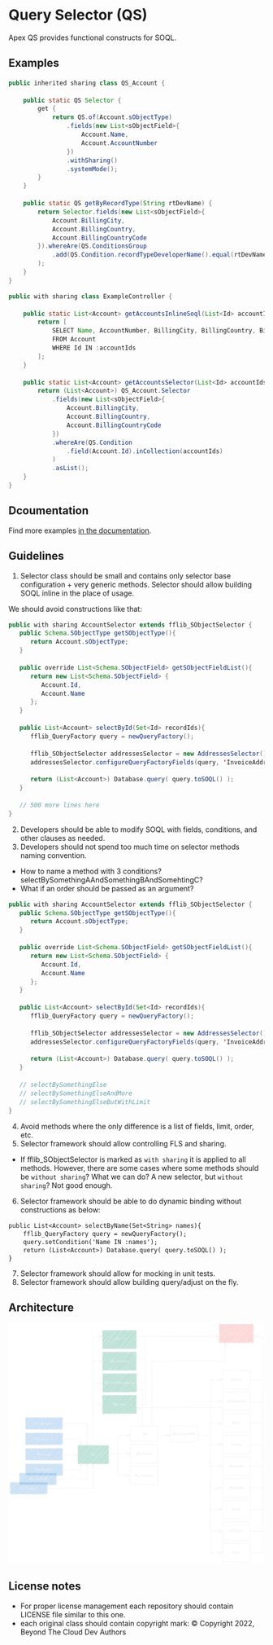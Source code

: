 # Query Selector (QS)

Apex QS provides functional constructs for SOQL.

## Examples

```java
public inherited sharing class QS_Account {

    public static QS Selector {
        get {
            return QS.of(Account.sObjectType)
                .fields(new List<sObjectField>{
                    Account.Name,
                    Account.AccountNumber
                })
                .withSharing()
                .systemMode();
        }
    }

    public static QS getByRecordType(String rtDevName) {
        return Selector.fields(new List<sObjectField>{
            Account.BillingCity,
            Account.BillingCountry,
            Account.BillingCountryCode
        }).whereAre(QS.ConditionsGroup
            .add(QS.Condition.recordTypeDeveloperName().equal(rtDevName))
        );
    }
}
```

```java
public with sharing class ExampleController {

    public static List<Account> getAccountsInlineSoql(List<Id> accountIds) {
        return [
            SELECT Name, AccountNumber, BillingCity, BillingCountry, BillingCountryCode
            FROM Account
            WHERE Id IN :accountIds
        ];
    }

    public static List<Account> getAccountsSelector(List<Id> accountIds) {
        return (List<Account>) QS_Account.Selector
            .fields(new List<sObjectField>{
                Account.BillingCity,
                Account.BillingCountry,
                Account.BillingCountryCode
            })
            .whereAre(QS.Condition
                .field(Account.Id).inCollection(accountIds)
            )
            .asList();
    }
}
```

## Dcoumentation

Find more examples [in the documentation](https://btc-query-selector.vercel.app/).

## Guidelines

1. Selector class should be small and contains only selector base configuration + very generic methods. Selector should allow building SOQL inline in the place of usage.

We should avoid constructions like that:

```java
public with sharing AccountSelector extends fflib_SObjectSelector {
   public Schema.SObjectType getSObjectType(){
      return Account.sObjectType;
   }

   public override List<Schema.SObjectField> getSObjectFieldList(){
      return new List<Schema.SObjectField> {
         Account.Id,
         Account.Name
      };
   }

   public List<Account> selectById(Set<Id> recordIds){
      fflib_QueryFactory query = newQueryFactory();

      fflib_SObjectSelector addressesSelector = new AddressesSelector();
      addressesSelector.configureQueryFactoryFields(query, 'InvoiceAddress__r');

      return (List<Account>) Database.query( query.toSOQL() );
   }

   // 500 more lines here
}
```

2. Developers should be able to modify SOQL with fields, conditions, and other clauses as needed.
3. Developers should not spend too much time on selector methods naming convention.
- How to name a method with 3 conditions? selectBySomethingAAndSomethingBAndSomehtingC?
- What if an order should be passed as an argument?

```java
public with sharing AccountSelector extends fflib_SObjectSelector {
   public Schema.SObjectType getSObjectType(){
      return Account.sObjectType;
   }

   public override List<Schema.SObjectField> getSObjectFieldList(){
      return new List<Schema.SObjectField> {
         Account.Id,
         Account.Name
      };
   }

   public List<Account> selectById(Set<Id> recordIds){
      fflib_QueryFactory query = newQueryFactory();

      fflib_SObjectSelector addressesSelector = new AddressesSelector();
      addressesSelector.configureQueryFactoryFields(query, 'InvoiceAddress__r');

      return (List<Account>) Database.query( query.toSOQL() );
   }

   // selectBySomethingElse
   // selectBySomethingElseAndMore
   // selectBySomethingElseButWithLimit
}
```

4. Avoid methods where the only difference is a list of fields, limit, order, etc.
5. Selector framework should allow controlling FLS and sharing.
- If fflib_SObjectSelector is marked as `with sharing` it is applied to all methods. However, there are some cases where some methods should be `without sharing`? What we can do? A new selector, but `without sharing`? Not good enough.
6. Selector framework should be able to do dynamic binding without constructions as below:

```
public List<Account> selectByName(Set<String> names){
    fflib_QueryFactory query = newQueryFactory();
    query.setCondition('Name IN :names');
    return (List<Account>) Database.query( query.toSOQL() );
}
```

7. Selector framework should allow for mocking in unit tests.
8. Selector framework should allow building query/adjust on the fly.

## Architecture

![image](assets/Architecture.png)

## License notes

- For proper license management each repository should contain LICENSE file similar to this one.
- each original class should contain copyright mark: © Copyright 2022, Beyond The Cloud Dev Authors
